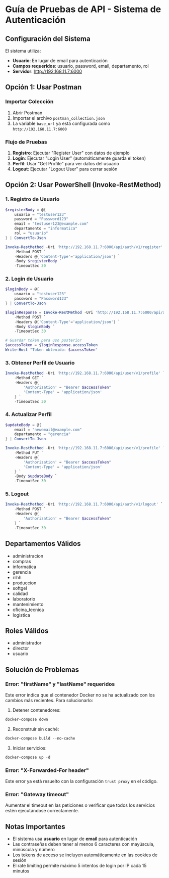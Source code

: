 # Guía de Pruebas de API - Sistema de Autenticación

## Configuración del Sistema

El sistema utiliza:
- **Usuario**: En lugar de email para autenticación
- **Campos requeridos**: usuario, password, email, departamento, rol
- **Servidor**: http://192.168.11.7:6000

## Opción 1: Usar Postman

### Importar Colección
1. Abrir Postman
2. Importar el archivo `postman_collection.json`
3. La variable `base_url` ya está configurada como `http://192.168.11.7:6000`

### Flujo de Pruebas
1. **Registro**: Ejecutar "Register User" con datos de ejemplo
2. **Login**: Ejecutar "Login User" (automáticamente guarda el token)
3. **Perfil**: Usar "Get Profile" para ver datos del usuario
4. **Logout**: Ejecutar "Logout User" para cerrar sesión

## Opción 2: Usar PowerShell (Invoke-RestMethod)

### 1. Registro de Usuario
```powershell
$registerBody = @{
    usuario = "testuser123"
    password = "Password123"
    email = "testuser123@example.com"
    departamento = "informatica"
    rol = "usuario"
} | ConvertTo-Json

Invoke-RestMethod -Uri 'http://192.168.11.7:6000/api/auth/v1/register' `
    -Method POST `
    -Headers @{'Content-Type'='application/json'} `
    -Body $registerBody `
    -TimeoutSec 30
```

### 2. Login de Usuario
```powershell
$loginBody = @{
    usuario = "testuser123"
    password = "Password123"
} | ConvertTo-Json

$loginResponse = Invoke-RestMethod -Uri 'http://192.168.11.7:6000/api/auth/v1/login' `
    -Method POST `
    -Headers @{'Content-Type'='application/json'} `
    -Body $loginBody `
    -TimeoutSec 30

# Guardar token para uso posterior
$accessToken = $loginResponse.accessToken
Write-Host "Token obtenido: $accessToken"
```

### 3. Obtener Perfil de Usuario
```powershell
Invoke-RestMethod -Uri 'http://192.168.11.7:6000/api/user/v1/profile' `
    -Method GET `
    -Headers @{
        'Authorization' = "Bearer $accessToken"
        'Content-Type' = 'application/json'
    } `
    -TimeoutSec 30
```

### 4. Actualizar Perfil
```powershell
$updateBody = @{
    email = "newemail@example.com"
    departamento = "gerencia"
} | ConvertTo-Json

Invoke-RestMethod -Uri 'http://192.168.11.7:6000/api/user/v1/profile' `
    -Method PUT `
    -Headers @{
        'Authorization' = "Bearer $accessToken"
        'Content-Type' = 'application/json'
    } `
    -Body $updateBody `
    -TimeoutSec 30
```

### 5. Logout
```powershell
Invoke-RestMethod -Uri 'http://192.168.11.7:6000/api/auth/v1/logout' `
    -Method POST `
    -Headers @{
        'Authorization' = "Bearer $accessToken"
    } `
    -TimeoutSec 30
```

## Departamentos Válidos
- administracion
- compras
- informatica
- gerencia
- rrhh
- produccion
- softgel
- calidad
- laboratorio
- mantenimiento
- oficina_tecnica
- logistica

## Roles Válidos
- administrador
- director
- usuario

## Solución de Problemas

### Error: "firstName" y "lastName" requeridos
Este error indica que el contenedor Docker no se ha actualizado con los cambios más recientes. Para solucionarlo:

1. Detener contenedores:
```powershell
docker-compose down
```

2. Reconstruir sin caché:
```powershell
docker-compose build --no-cache
```

3. Iniciar servicios:
```powershell
docker-compose up -d
```

### Error: "X-Forwarded-For header"
Este error ya está resuelto con la configuración `trust proxy` en el código.

### Error: "Gateway timeout"
Aumentar el timeout en las peticiones o verificar que todos los servicios estén ejecutándose correctamente.

## Notas Importantes

- El sistema usa **usuario** en lugar de **email** para autenticación
- Las contraseñas deben tener al menos 6 caracteres con mayúscula, minúscula y número
- Los tokens de acceso se incluyen automáticamente en las cookies de sesión
- El rate limiting permite máximo 5 intentos de login por IP cada 15 minutos